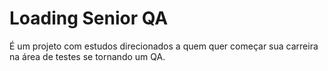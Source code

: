 # **Loading Senior  QA**

É um projeto com estudos direcionados a quem quer começar sua carreira na área de testes se tornando um QA.
